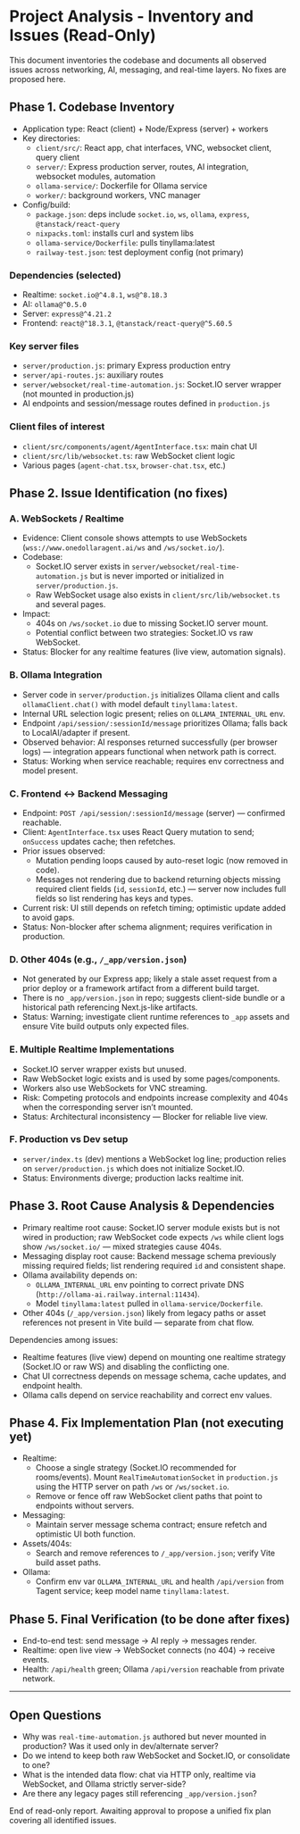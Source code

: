 # Project Analysis - Inventory and Issues (Read-Only)

This document inventories the codebase and documents all observed issues across networking, AI, messaging, and real-time layers. No fixes are proposed here.

## Phase 1. Codebase Inventory

- Application type: React (client) + Node/Express (server) + workers
- Key directories:
  - `client/src/`: React app, chat interfaces, VNC, websocket client, query client
  - `server/`: Express production server, routes, AI integration, websocket modules, automation
  - `ollama-service/`: Dockerfile for Ollama service
  - `worker/`: background workers, VNC manager
- Config/build:
  - `package.json`: deps include `socket.io`, `ws`, `ollama`, `express`, `@tanstack/react-query`
  - `nixpacks.toml`: installs curl and system libs
  - `ollama-service/Dockerfile`: pulls tinyllama:latest
  - `railway-test.json`: test deployment config (not primary)

### Dependencies (selected)
- Realtime: `socket.io@^4.8.1`, `ws@^8.18.3`
- AI: `ollama@^0.5.0`
- Server: `express@^4.21.2`
- Frontend: `react@^18.3.1`, `@tanstack/react-query@^5.60.5`

### Key server files
- `server/production.js`: primary Express production entry
- `server/api-routes.js`: auxiliary routes
- `server/websocket/real-time-automation.js`: Socket.IO server wrapper (not mounted in production.js)
- AI endpoints and session/message routes defined in `production.js`

### Client files of interest
- `client/src/components/agent/AgentInterface.tsx`: main chat UI
- `client/src/lib/websocket.ts`: raw WebSocket client logic
- Various pages (`agent-chat.tsx`, `browser-chat.tsx`, etc.)

## Phase 2. Issue Identification (no fixes)

### A. WebSockets / Realtime
- Evidence: Client console shows attempts to use WebSockets (`wss://www.onedollaragent.ai/ws` and `/ws/socket.io/`).
- Codebase:
  - Socket.IO server exists in `server/websocket/real-time-automation.js` but is never imported or initialized in `server/production.js`.
  - Raw WebSocket usage also exists in `client/src/lib/websocket.ts` and several pages.
- Impact:
  - 404s on `/ws/socket.io` due to missing Socket.IO server mount.
  - Potential conflict between two strategies: Socket.IO vs raw WebSocket.
- Status: Blocker for any realtime features (live view, automation signals).

### B. Ollama Integration
- Server code in `server/production.js` initializes Ollama client and calls `ollamaClient.chat()` with model default `tinyllama:latest`.
- Internal URL selection logic present; relies on `OLLAMA_INTERNAL_URL` env.
- Endpoint `/api/session/:sessionId/message` prioritizes Ollama; falls back to LocalAI/adapter if present.
- Observed behavior: AI responses returned successfully (per browser logs) — integration appears functional when network path is correct.
- Status: Working when service reachable; requires env correctness and model present.

### C. Frontend ↔ Backend Messaging
- Endpoint: `POST /api/session/:sessionId/message` (server) — confirmed reachable.
- Client: `AgentInterface.tsx` uses React Query mutation to send; `onSuccess` updates cache; then refetches.
- Prior issues observed:
  - Mutation pending loops caused by auto-reset logic (now removed in code).
  - Messages not rendering due to backend returning objects missing required client fields (`id`, `sessionId`, etc.) — server now includes full fields so list rendering has keys and types.
- Current risk: UI still depends on refetch timing; optimistic update added to avoid gaps.
- Status: Non-blocker after schema alignment; requires verification in production.

### D. Other 404s (e.g., `/_app/version.json`)
- Not generated by our Express app; likely a stale asset request from a prior deploy or a framework artifact from a different build target.
- There is no `_app/version.json` in repo; suggests client-side bundle or a historical path referencing Next.js-like artifacts.
- Status: Warning; investigate client runtime references to `_app` assets and ensure Vite build outputs only expected files.

### E. Multiple Realtime Implementations
- Socket.IO server wrapper exists but unused.
- Raw WebSocket logic exists and is used by some pages/components.
- Workers also use WebSockets for VNC streaming.
- Risk: Competing protocols and endpoints increase complexity and 404s when the corresponding server isn’t mounted.
- Status: Architectural inconsistency — Blocker for reliable live view.

### F. Production vs Dev setup
- `server/index.ts` (dev) mentions a WebSocket log line; production relies on `server/production.js` which does not initialize Socket.IO.
- Status: Environments diverge; production lacks realtime init.

## Phase 3. Root Cause Analysis & Dependencies

- Primary realtime root cause: Socket.IO server module exists but is not wired in production; raw WebSocket code expects `/ws` while client logs show `/ws/socket.io/` — mixed strategies cause 404s.
- Messaging display root cause: Backend message schema previously missing required fields; list rendering required `id` and consistent shape.
- Ollama availability depends on:
  - `OLLAMA_INTERNAL_URL` env pointing to correct private DNS (`http://ollama-ai.railway.internal:11434`).
  - Model `tinyllama:latest` pulled in `ollama-service/Dockerfile`.
- Other 404s (`/_app/version.json`) likely from legacy paths or asset references not present in Vite build — separate from chat flow.

Dependencies among issues:
- Realtime features (live view) depend on mounting one realtime strategy (Socket.IO or raw WS) and disabling the conflicting one.
- Chat UI correctness depends on message schema, cache updates, and endpoint health.
- Ollama calls depend on service reachability and correct env values.

## Phase 4. Fix Implementation Plan (not executing yet)

- Realtime:
  - Choose a single strategy (Socket.IO recommended for rooms/events). Mount `RealTimeAutomationSocket` in `production.js` using the HTTP server on path `/ws` or `/ws/socket.io`.
  - Remove or fence off raw WebSocket client paths that point to endpoints without servers.
- Messaging:
  - Maintain server message schema contract; ensure refetch and optimistic UI both function.
- Assets/404s:
  - Search and remove references to `/_app/version.json`; verify Vite build asset paths.
- Ollama:
  - Confirm env var `OLLAMA_INTERNAL_URL` and health `/api/version` from Tagent service; keep model name `tinyllama:latest`.

## Phase 5. Final Verification (to be done after fixes)

- End-to-end test: send message → AI reply → messages render.
- Realtime: open live view → WebSocket connects (no 404) → receive events.
- Health: `/api/health` green; Ollama `/api/version` reachable from private network.

---

## Open Questions
- Why was `real-time-automation.js` authored but never mounted in production? Was it used only in dev/alternate server?
- Do we intend to keep both raw WebSocket and Socket.IO, or consolidate to one?
- What is the intended data flow: chat via HTTP only, realtime via WebSocket, and Ollama strictly server-side?
- Are there any legacy pages still referencing `_app/version.json`?

End of read-only report. Awaiting approval to propose a unified fix plan covering all identified issues.
